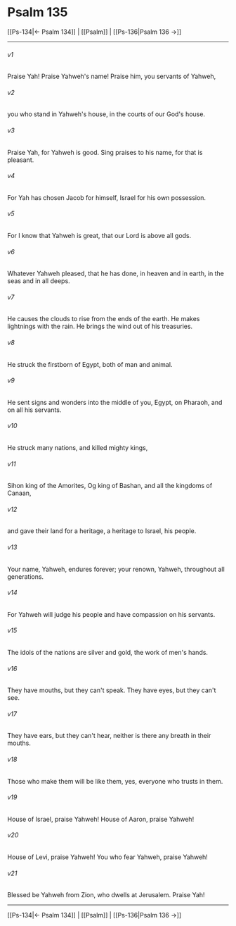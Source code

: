 # Psalm 135

[[Ps-134|← Psalm 134]] | [[Psalm]] | [[Ps-136|Psalm 136 →]]
***



###### v1 
Praise Yah! Praise Yahweh's name! Praise him, you servants of Yahweh, 

###### v2 
you who stand in Yahweh's house, in the courts of our God's house. 

###### v3 
Praise Yah, for Yahweh is good. Sing praises to his name, for that is pleasant. 

###### v4 
For Yah has chosen Jacob for himself, Israel for his own possession. 

###### v5 
For I know that Yahweh is great, that our Lord is above all gods. 

###### v6 
Whatever Yahweh pleased, that he has done, in heaven and in earth, in the seas and in all deeps. 

###### v7 
He causes the clouds to rise from the ends of the earth. He makes lightnings with the rain. He brings the wind out of his treasuries. 

###### v8 
He struck the firstborn of Egypt, both of man and animal. 

###### v9 
He sent signs and wonders into the middle of you, Egypt, on Pharaoh, and on all his servants. 

###### v10 
He struck many nations, and killed mighty kings, 

###### v11 
Sihon king of the Amorites, Og king of Bashan, and all the kingdoms of Canaan, 

###### v12 
and gave their land for a heritage, a heritage to Israel, his people. 

###### v13 
Your name, Yahweh, endures forever; your renown, Yahweh, throughout all generations. 

###### v14 
For Yahweh will judge his people and have compassion on his servants. 

###### v15 
The idols of the nations are silver and gold, the work of men's hands. 

###### v16 
They have mouths, but they can't speak. They have eyes, but they can't see. 

###### v17 
They have ears, but they can't hear, neither is there any breath in their mouths. 

###### v18 
Those who make them will be like them, yes, everyone who trusts in them. 

###### v19 
House of Israel, praise Yahweh! House of Aaron, praise Yahweh! 

###### v20 
House of Levi, praise Yahweh! You who fear Yahweh, praise Yahweh! 

###### v21 
Blessed be Yahweh from Zion, who dwells at Jerusalem. Praise Yah!

***
[[Ps-134|← Psalm 134]] | [[Psalm]] | [[Ps-136|Psalm 136 →]]

